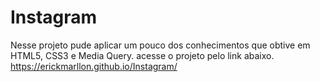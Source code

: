 # Instagram
 Nesse projeto pude aplicar um pouco dos conhecimentos que obtive em HTML5, CSS3 e Media Query.
acesse o projeto pelo link abaixo.
https://erickmarllon.github.io/Instagram/
